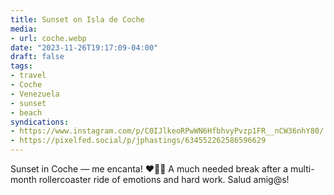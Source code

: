```yaml
---
title: Sunset on Isla de Coche
media:
- url: coche.webp
date: "2023-11-26T19:17:09-04:00"
draft: false
tags:
- travel
- Coche
- Venezuela
- sunset
- beach
syndications:
- https://www.instagram.com/p/C0IJlkeoRPwWN6HfbhvyPvzp1FR__nCW36nhY80/
- https://pixelfed.social/p/jphastings/634552262586596629
---
```


Sunset in Coche — me encanta! ❤️🧡💛
A much needed break after a multi-month rollercoaster ride of emotions and hard work. Salud amig@s!
